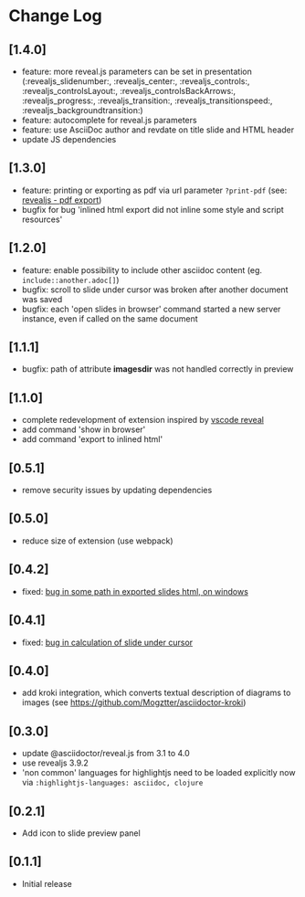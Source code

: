 # Change Log

## [1.4.0]
- feature: more reveal.js parameters can be set in presentation (:revealjs_slidenumber:, :revealjs_center:, :revealjs_controls:, :revealjs_controlsLayout:, :revealjs_controlsBackArrows:, :revealjs_progress:, :revealjs_transition:, :revealjs_transitionspeed:, :revealjs_backgroundtransition:)
- feature: autocomplete for reveal.js parameters
- feature: use AsciiDoc author and revdate on title slide and HTML header
- update JS dependencies

## [1.3.0]

- feature: printing or exporting as pdf via url parameter `?print-pdf` (see: [revealjs - pdf export](https://github.com/hakimel/reveal.js/#instructions-1))
- bugfix for bug 'inlined html export did not inline some style and script resources'

## [1.2.0]

- feature: enable possibility to include other asciidoc content (eg. `include::another.adoc[]`)
- bugfix: scroll to slide under cursor was broken after another document was saved
- bugfix: each 'open slides in browser' command started a new server instance, even if called on the same document

## [1.1.1]

- bugfix: path of attribute __imagesdir__ was not handled correctly in preview

## [1.1.0]

- complete redevelopment of extension inspired by [vscode reveal](https://github.com/evilz/vscode-reveal)
- add command 'show in browser'
- add command 'export to inlined html'

## [0.5.1]

- remove security issues by updating dependencies

## [0.5.0]

- reduce size of extension (use webpack)

## [0.4.2]

- fixed: [bug in some path in exported slides html, on windows](https://github.com/flobilosaurus/vscode-asciidoc-slides/issues/8)

## [0.4.1]

- fixed: [bug in calculation of slide under cursor](https://github.com/flobilosaurus/vscode-asciidoc-slides/issues/7)

## [0.4.0]

- add kroki integration, which converts textual description of diagrams to images (see https://github.com/Mogztter/asciidoctor-kroki)

## [0.3.0]

- update @asciidoctor/reveal.js from 3.1 to 4.0
- use revealjs 3.9.2
- 'non common' languages for highlightjs need to be loaded explicitly now via `:highlightjs-languages: asciidoc, clojure`

## [0.2.1]

- Add icon to slide preview panel

## [0.1.1]

- Initial release
